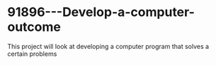 # 91896---Develop-a-computer-outcome
This project will look at developing a computer program that solves a certain problems
